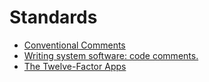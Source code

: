 # Standards

- [Conventional Comments](https://conventionalcomments.org/)
- [Writing system software: code comments.](http://antirez.com/news/124?utm_source=Pointer&utm_campaign=f35b982977-ISSUE_205&utm_medium=email&utm_term=0_6ba2b83261-f35b982977-587903437)
- [The Twelve-Factor Apps](https://12factor.net/)

